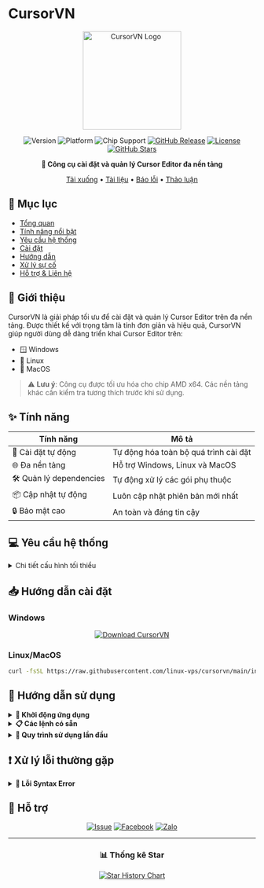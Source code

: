 # CursorVN 

<div align="center">

<img src="assets/logo.png" alt="CursorVN Logo" width="200"/>

![Version](https://img.shields.io/badge/version-0.0.1-blue.svg)
![Platform](https://img.shields.io/badge/platform-Windows%20|%20Linux%20|%20MacOS-lightgrey)
![Chip Support](https://img.shields.io/badge/chip-AMD%20x64-green)
[![GitHub Release](https://img.shields.io/github/v/release/linux-vps/cursorvn?color=orange)](https://github.com/linux-vps/cursorvn/releases)
[![License](https://img.shields.io/badge/License-MIT-yellow.svg)](LICENSE)
[![GitHub Stars](https://img.shields.io/github/stars/linux-vps/cursorvn?style=social)](https://github.com/linux-vps/cursorvn/stargazers)

**🚀 Công cụ cài đặt và quản lý Cursor Editor đa nền tảng**

[Tải xuống](#-hướng-dẫn-cài-đặt) • [Tài liệu](#-hướng-dẫn-sử-dụng) • [Báo lỗi](https://github.com/linux-vps/cursorvn/issues) • [Thảo luận](https://github.com/linux-vps/cursorvn/discussions)

</div>

## 📝 Mục lục
- [Tổng quan](#-giới-thiệu)
- [Tính năng nổi bật](#-tính-năng)
- [Yêu cầu hệ thống](#-yêu-cầu-hệ-thống)
- [Cài đặt](#-hướng-dẫn-cài-đặt)
- [Hướng dẫn](#-hướng-dẫn-sử-dụng)
- [Xử lý sự cố](#-xử-lý-lỗi-thường-gặp)
- [Hỗ trợ & Liên hệ](#-hỗ-trợ)

## 🚀 Giới thiệu

CursorVN là giải pháp tối ưu để cài đặt và quản lý Cursor Editor trên đa nền tảng. Được thiết kế với trọng tâm là tính đơn giản và hiệu quả, CursorVN giúp người dùng dễ dàng triển khai Cursor Editor trên:

- 🪟 Windows
- 🐧 Linux
- 🍎 MacOS

> ⚠️ **Lưu ý**: Công cụ được tối ưu hóa cho chip AMD x64. Các nền tảng khác cần kiểm tra tương thích trước khi sử dụng.

## ✨ Tính năng

<div align="center">

| Tính năng | Mô tả |
|-----------|--------|
| 🔄 Cài đặt tự động | Tự động hóa toàn bộ quá trình cài đặt |
| 🌐 Đa nền tảng | Hỗ trợ Windows, Linux và MacOS |
| 🛠️ Quản lý dependencies | Tự động xử lý các gói phụ thuộc |
| 📦 Cập nhật tự động | Luôn cập nhật phiên bản mới nhất |
| 🔒 Bảo mật cao | An toàn và đáng tin cậy |

</div>

## 💻 Yêu cầu hệ thống

<details>
<summary>Chi tiết cấu hình tối thiểu</summary>

| Hệ điều hành | Phiên bản | CPU | RAM | Dung lượng |
|--------------|-----------|-----|-----|------------|
| Windows | 10 trở lên | AMD x64 | 4GB | 1GB trống |
| Linux | Các bản phân phối phổ biến | AMD x64 | 4GB | 1GB trống |
| MacOS | 10.15 trở lên | AMD x64 | 4GB | 1GB trống |

</details>

## 📥 Hướng dẫn cài đặt

### Windows
<div align="center">
  
[![Download CursorVN](https://img.shields.io/badge/DOWNLOAD-CursorVN%20for%20Windows-blue?style=for-the-badge&logo=windows)](https://github.com/linux-vps/cursorvn/releases/download/latest/cursorvn_window.exe)

</div>

### Linux/MacOS
```bash
curl -fsSL https://raw.githubusercontent.com/linux-vps/cursorvn/main/install.sh | sudo bash
```

## 📖 Hướng dẫn sử dụng

<details>
<summary><b>🚀 Khởi động ứng dụng</b></summary>

- **Windows**: Chạy file `cursorvn_window.exe`
- **Linux/MacOS**: Mở terminal và gõ lệnh `cursorvn`
</details>

<details>
<summary><b>📋 Các lệnh có sẵn</b></summary>

| Lệnh | Chức năng |
|------|-----------|
| Status | Kiểm tra trạng thái đăng ký |
| Cài đặt | Cài đặt và kích hoạt dịch vụ |
| Gỡ cài đặt | Gỡ bỏ dịch vụ |
| Tạo mã mời | Tạo mã mời (+1 tuần/lượt mời) |
| Gia hạn dịch vụ | Gia hạn thời gian sử dụng |
| Chạy service | Khởi động lại dịch vụ |
| Sửa lỗi | Công cụ sửa lỗi tự động |

</details>

<details>
<summary><b>📝 Quy trình sử dụng lần đầu</b></summary>

### 1. Gia hạn dịch vụ
- Chọn "Gia hạn dịch vụ"
- Quét mã QR
- Chờ xác nhận

> 💡 **Mẹo**: Nếu giao diện không tự đóng, hãy chụp màn hình và kiểm tra lại bằng lệnh "Status"

### 2. Cài đặt dịch vụ
1. Đóng tất cả ứng dụng chính
2. Chọn "Cài đặt"
3. Đợi 5 giây
4. Mở lại ứng dụng chính

</details>

## ❗ Xử lý lỗi thường gặp

<details>
<summary><b>🔧 Lỗi Syntax Error</b></summary>

Nếu gặp lỗi:
```bash
sh: syntax error near unexpected token `('
```

**Giải pháp:**
```bash
# Cách 1
/bin/bash -c "$(curl -fsSL https://raw.githubusercontent.com/linux-vps/cursorvn/main/install.sh)"

# Cách 2
curl -fsSL https://raw.githubusercontent.com/linux-vps/cursorvn/main/install.sh | bash
```

</details>

## 💬 Hỗ trợ

<div align="center">

[![Issue](https://img.shields.io/badge/Báo_Lỗi-red?style=for-the-badge&logo=github)](https://github.com/linux-vps/cursorvn/issues)
[![Facebook](https://img.shields.io/badge/Facebook-blue?style=for-the-badge&logo=facebook)](https://www.facebook.com/hai.trung.hoang.3112/)
[![Zalo](https://img.shields.io/badge/Nhóm_Zalo-blue?style=for-the-badge&logo=zalo)](https://zalo.me/g/fmkbyr421)

</div>

---

<div align="center">

### 📊 Thống kê Star

<a href="https://star-history.com/#linux-vps/cursorvn&Date">
 <picture>
   <source media="(prefers-color-scheme: dark)" srcset="https://api.star-history.com/svg?repos=linux-vps/cursorvn&type=Date&theme=dark" />
   <source media="(prefers-color-scheme: light)" srcset="https://api.star-history.com/svg?repos=linux-vps/cursorvn&type=Date" />
   <img alt="Star History Chart" src="https://api.star-history.com/svg?repos=linux-vps/cursorvn&type=Date" />
 </picture>
</a>

</div>